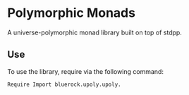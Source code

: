 # Polymorphic Monads

A universe-polymorphic monad library built on top of stdpp.

## Use

To use the library, require via the following command:
```coq
Require Import bluerock.upoly.upoly.
```
